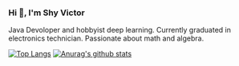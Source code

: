 ### Hi 👋, I'm Shy Victor
Java Devoloper and hobbyist deep learning.
Currently graduated in electronics technician.
Passionate about math and algebra.

[![Top Langs](https://github-readme-stats.vercel.app/api/top-langs/?username=ShyVictor&theme=tokyonight&layout=compact)](https://github.com/anuraghazra/github-readme-stats)
[![Anurag's github stats](https://github-readme-stats.vercel.app/api?username=ShyVictor)](https://github.com/anuraghazra/github-readme-stats)
